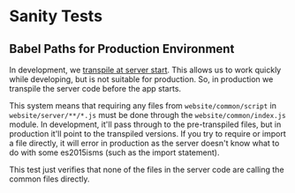 # Sanity Tests

## Babel Paths for Production Environment

In development, we [transpile at server start](https://github.com/AdhderApp/adhder/blob/1ed7e21542519abe7a3c601f396e1a07f9b050ae/website/server/index.js#L6-L8). This allows us to work quickly while developing, but is not suitable for production. So, in production we transpile the server code before the app starts.

This system means that requiring any files from `website/common/script` in `website/server/**/*.js` must be done through the `website/common/index.js` module. In development, it'll pass through to the pre-transpiled files, but in production it'll point to the transpiled versions. If you try to require or import a file directly, it will error in production as the server doesn't know what to do with some es2015isms (such as the import statement).

This test just verifies that none of the files in the server code are calling the common files directly.
